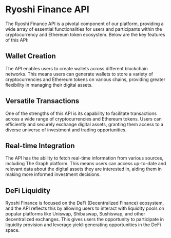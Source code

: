 # Ryoshi Finance API

The Ryoshi Finance API is a pivotal component of our platform, providing a wide array of essential functionalities for users and participants within the cryptocurrency and Ethereum token ecosystem. Below are the key features of this API:

## Wallet Creation

The API enables users to create wallets across different blockchain networks. This means users can generate wallets to store a variety of cryptocurrencies and Ethereum tokens on various chains, providing greater flexibility in managing their digital assets.

## Versatile Transactions

One of the strengths of this API is its capability to facilitate transactions across a wide range of cryptocurrencies and Ethereum tokens. Users can efficiently and securely exchange digital assets, granting them access to a diverse universe of investment and trading opportunities.

## Real-time Integration

The API has the ability to fetch real-time information from various sources, including The Graph platform. This means users can access up-to-date and relevant data about the digital assets they are interested in, aiding them in making more informed investment decisions.

## DeFi Liquidity

Ryoshi Finance is focused on the DeFi (Decentralized Finance) ecosystem, and the API reflects this by allowing users to interact with liquidity pools on popular platforms like Uniswap, Shibaswap, Sushiswap, and other decentralized exchanges. This gives users the opportunity to participate in liquidity provision and leverage yield-generating opportunities in the DeFi space.
